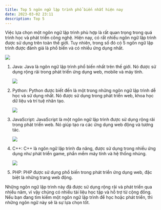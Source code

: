 ```yaml
---
title: Top 5 ngôn ngữ lập trình phổ biến nhất hiện nay
date: 2023-03-02 23:11
description: Top 5
---
```

<!--StartFragment-->

Việc lựa chọn một ngôn ngữ lập trình phù hợp là rất quan trọng trong quá trình học và phát triển công nghệ. Hiện nay, có rất nhiều ngôn ngữ lập trình được sử dụng trên toàn thế giới. Tuy nhiên, trong số đó có 5 ngôn ngữ lập trình được đánh giá là phổ biến và có nhiều ứng dụng nhất.

<!--StartFragment-->

![](https://resources.iostream.vn/content/article/tong-quan-ve-ngon-ngu-lap-trinh-java/thumbnail-hd/blob-1600511467219@960x540.jpg)

<!--EndFragment-->

1. Java: Java là ngôn ngữ lập trình phổ biến nhất trên thế giới. Nó được sử dụng rộng rãi trong phát triển ứng dụng web, mobile và máy tính.

   ![](https://www.upf.edu/documents/222910037/261564223/python2.png/7b73d5da-bcc5-72e0-db72-f1e763612931?t=1665491363000)
2. Python: Python được biết đến là một trong những ngôn ngữ lập trình dễ học và sử dụng nhất. Nó được sử dụng trong phát triển web, khoa học dữ liệu và trí tuệ nhân tạo.

   ![](https://caodang.fpt.edu.vn/wp-content/uploads/javascript-featured.png)
3. JavaScript: JavaScript là một ngôn ngữ lập trình được sử dụng rộng rãi trong phát triển web. Nó giúp tạo ra các ứng dụng web động và tương tác.

   ![](https://bs-uploads.toptal.io/blackfish-uploads/components/blog_post_page/content/cover_image_file/cover_image/687167/retina_1708x683_cover-0828_AfterAllTheseYearstheWorldisStillPoweredbyCProgramming_Razvan_Newsletter-2b9ea38294bb08c5aea1f0c1cb06732f.png)
4. C++: C++ là ngôn ngữ lập trình đa năng, được sử dụng trong nhiều ứng dụng như phát triển game, phần mềm máy tính và hệ thống nhúng.

   ![](https://cafedev.vn/wp-content/uploads/2020/08/cafedev_tuhoc_php.png)
5. PHP: PHP được sử dụng phổ biến trong phát triển ứng dụng web, đặc biệt là những trang web động.

Những ngôn ngữ lập trình này đã được sử dụng rộng rãi và phát triển qua nhiều năm, vì vậy chúng có nhiều tài liệu học tập và hỗ trợ từ cộng đồng. Nếu bạn đang tìm kiếm một ngôn ngữ lập trình để học hoặc phát triển, thì những ngôn ngữ này sẽ là sự lựa chọn tốt.

<!--EndFragment-->